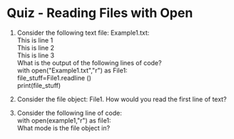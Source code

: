 # Quiz - Reading Files with Open

1. Consider the following text file: Example1.txt:  
This is line 1  
This is line 2  
This is line 3  
What is the output of the following lines of code?  
with open("Example1.txt","r") as File1:          
     file_stuff=File1.readline ()        
     print(file_stuff)  

2. Consider the file object: File1. How would you read the first line of text?  

3. Consider the following line of code:   
with open(example1,"r") as file1:  
What mode is the file object in?   
